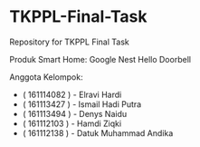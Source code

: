 # TKPPL-Final-Task

Repository for TKPPL Final Task

Produk Smart Home: Google Nest Hello Doorbell

Anggota Kelompok:
- ( 161114082 ) - Elravi Hardi
- ( 161113427 ) - Ismail Hadi Putra
- ( 161113494 ) - Denys Naidu
- ( 161112103 ) - Hamdi Ziqki
- ( 161112138 ) - Datuk Muhammad Andika 
